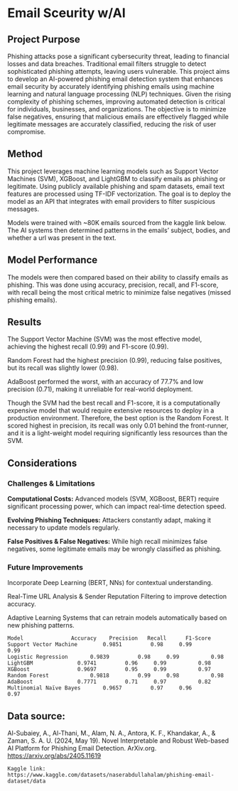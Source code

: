 # Email Sceurity w/AI

## **Project Purpose**

Phishing attacks pose a significant cybersecurity threat, leading to financial losses and data breaches. Traditional email filters struggle to detect sophisticated phishing attempts, leaving users vulnerable. This project aims to develop an AI-powered phishing email detection system that enhances email security by accurately identifying phishing emails using machine learning and natural language processing (NLP) techniques. Given the rising complexity of phishing schemes, improving automated detection is critical for individuals, businesses, and organizations. The objective is to minimize false negatives, ensuring that malicious emails are effectively flagged while legitimate messages are accurately classified, reducing the risk of user compromise.

## **Method**

This project leverages machine learning models such as Support Vector Machines (SVM), XGBoost, and LightGBM to classify emails as phishing or legitimate. Using publicly available phishing and spam datasets, email text features are processed using TF-IDF vectorization. The goal is to deploy the model as an API that integrates with email providers to filter suspicious messages.

Models were trained with ~80K emails sourced from the kaggle link below. The AI systems then determined patterns in the emails’
subject, bodies, and whether a url was present in the text. 

## **Model Performance**
The models were then compared based on their ability to classify emails as phishing. This was done using accuracy, precision,
recall, and F1-score, with recall being the most critical metric to minimize false negatives (missed phishing emails).

## **Results**

The Support Vector Machine (SVM) was the most effective model, achieving the highest recall (0.99) and F1-score (0.99).

Random Forest had the highest precision (0.99), reducing false positives, but its recall was slightly lower (0.98).

AdaBoost performed the worst, with an accuracy of 77.7% and low precision (0.71), making it unreliable for real-world deployment.

Though the SVM had the best recall and F1-score, it is a computationally expensive model that would require extensive resources to deploy in a production environment. Therefore, the best option is the Random Forest. It scored highest in precision, its recall was only 0.01 behind the front-runner, and it is a light-weight model requiring significantly less resources than the SVM.

## **Considerations**

### Challenges & Limitations
**Computational Costs:** Advanced models (SVM, XGBoost, BERT) require significant processing power, which can impact real-time detection speed.

**Evolving Phishing Techniques:** Attackers constantly adapt, making it necessary to update models regularly. 

**False Positives & False Negatives:** While high recall minimizes false negatives, some legitimate emails may be wrongly classified as phishing.

### Future Improvements
Incorporate Deep Learning (BERT, NNs) for contextual understanding.

Real-Time URL Analysis & Sender Reputation Filtering to improve detection accuracy.

Adaptive Learning Systems that can retrain models automatically based on new phishing patterns.


	Model				Accuracy	Precision 	Recall      F1-Score
	Support Vector Machine		  0.9851	     0.98	  0.99	        0.99
	Logistic Regression		  0.9839	     0.98	  0.99	        0.98
	LightGBM			  0.9741	     0.96	  0.99	        0.98
	XGBoost				  0.9697	     0.95	  0.99	        0.97
	Random Forest			  0.9818	     0.99	  0.98	        0.98
	AdaBoost			  0.7771	     0.71	  0.97	        0.82
	Multinomial Naïve Bayes		  0.9657	     0.97	  0.96	        0.97



## **Data source:**

Al-Subaiey, A., Al-Thani, M., Alam, N. A., Antora, K. F., Khandakar, A., & Zaman, S. A. U. (2024, May 19). Novel Interpretable and Robust Web-based AI Platform for Phishing Email Detection. ArXiv.org. https://arxiv.org/abs/2405.11619
 
	Kaggle link: https://www.kaggle.com/datasets/naserabdullahalam/phishing-email-dataset/data
